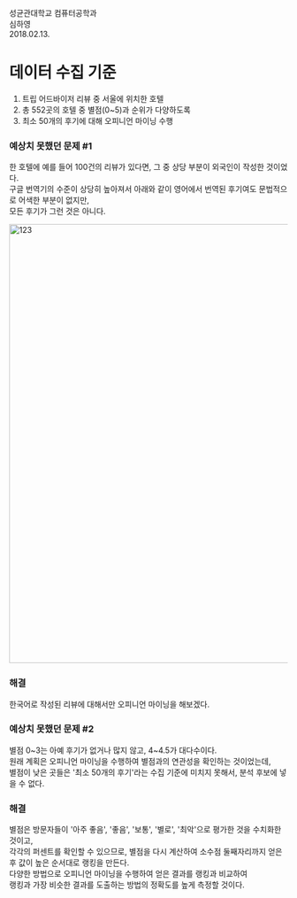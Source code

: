 성균관대학교 컴퓨터공학과 </br>
심하영 </br>
2018.02.13. </br>

# 데이터 수집 기준
1) 트립 어드바이저 리뷰 중 서울에 위치한 호텔
2) 총 552곳의 호텔 중 별점(0~5)과 순위가 다양하도록
3) 최소 50개의 후기에 대해 오피니언 마이닝 수행


### 예상치 못했던 문제 #1
한 호텔에 예를 들어 100건의 리뷰가 있다면, 그 중 상당 부분이 외국인이 작성한 것이었다. </br>
구글 번역기의 수준이 상당히 높아져서 아래와 같이 영어에서 번역된 후기여도 문법적으로 어색한 부분이 없지만, </br>
모든 후기가 그런 것은 아니다. </br>

<img width="793" alt="123" src="https://user-images.githubusercontent.com/19365130/36135307-b2cf3c06-10cd-11e8-91c4-b267e8355cee.png">

### 해결
한국어로 작성된 리뷰에 대해서만 오피니언 마이닝을 해보겠다.


### 예상치 못했던 문제 #2
별점 0~3는 아예 후기가 없거나 많지 않고, 4~4.5가 대다수이다. </br>
원래 계획은 오피니언 마이닝을 수행하여 별점과의 연관성을 확인하는 것이었는데, </br>
별점이 낮은 곳들은 '최소 50개의 후기'라는 수집 기준에 미치지 못해서, 분석 후보에 넣을 수 없다. </br>

### 해결
별점은 방문자들이 '아주 좋음', '좋음', '보통', '별로', '최악'으로 평가한 것을 수치화한 것이고, </br>
각각의 퍼센트를 확인할 수 있으므로, 별점을 다시 계산하여 소수점 둘째자리까지 얻은 후 값이 높은 순서대로 랭킹을 만든다. </br>
다양한 방법으로 오피니언 마이닝을 수행하여 얻은 결과를 랭킹과 비교하여 </br>
랭킹과 가장 비슷한 결과를 도출하는 방법의 정확도를 높게 측정할 것이다.
